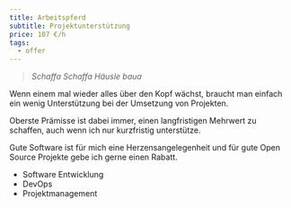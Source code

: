 ```yaml
---
title: Arbeitspferd
subtitle: Projektunterstützung
price: 107 €/h
tags:
  - offer
---
```


> _Schaffa Schaffa Häusle baua_

Wenn einem mal wieder alles über den Kopf wächst, braucht man einfach ein wenig Unterstützung bei der Umsetzung von Projekten.

Oberste Prämisse ist dabei immer, einen langfristigen Mehrwert zu schaffen, auch wenn ich nur kurzfristig unterstütze.

Gute Software ist für mich eine Herzensangelegenheit und für gute Open Source Projekte gebe ich gerne einen Rabatt.

- Software Entwicklung
- DevOps
- Projektmanagement
